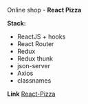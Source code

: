 Online shop - **React Pizza**

**Stack:**

- ReactJS + hooks
- React Router
- Redux
- Redux thunk
- json-server
- Axios
- classnames

**Link**
[React-Pizza](https://react-pizza-vladyslav.herokuapp.com/)
